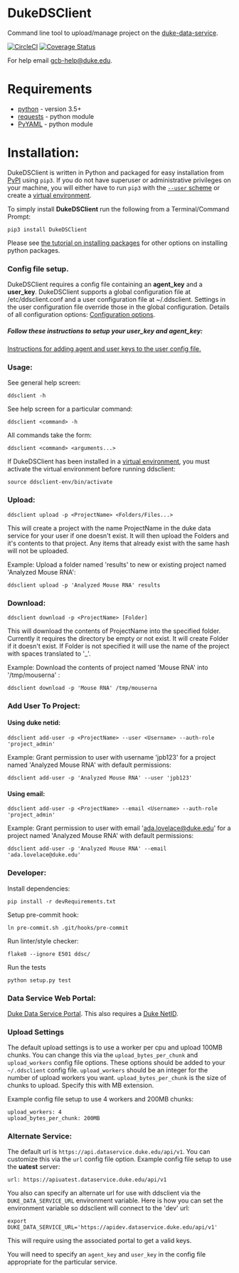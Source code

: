 # DukeDSClient
Command line tool to upload/manage project on the [duke-data-service](https://github.com/Duke-Translational-Bioinformatics/duke-data-service).

[![CircleCI](https://circleci.com/gh/Duke-GCB/DukeDSClient.svg?style=svg)](https://circleci.com/gh/Duke-GCB/DukeDSClient)
[![Coverage Status](https://coveralls.io/repos/github/Duke-GCB/DukeDSClient/badge.svg)](https://coveralls.io/github/Duke-GCB/DukeDSClient)


For help email <gcb-help@duke.edu>.

# Requirements

- [python](https://www.python.org/) - version 3.5+
- [requests](http://docs.python-requests.org/en/master/) - python module
- [PyYAML](http://pyyaml.org/wiki/PyYAML) - python module


# Installation:

DukeDSClient is written in Python and packaged for easy installation from [PyPI](https://pypi.org/project/DukeDSClient/) using `pip3`.
If you do not have superuser or administrative privileges on your machine, you will either have to run `pip3` with the [`--user` scheme](https://docs.python.org/3/install/index.html#alternate-installation-the-user-scheme) or create a [virtual environment](https://packaging.python.org/tutorials/installing-packages/#creating-virtual-environments).

To simply install **DukeDSClient** run the following from a Terminal/Command Prompt:
```
pip3 install DukeDSClient
```
Please see [the tutorial on installing packages](https://packaging.python.org/tutorials/installing-packages/) for other options on installing python packages.

### Config file setup.

DukeDSClient requires a config file containing an __agent_key__ and a __user_key__.
DukeDSClient supports a global configuration file at /etc/ddsclient.conf and a user configuration file at ~/.ddsclient.
Settings in the user configuration file override those in the global configuration.
Details of all configuration options: [Configuration options](https://github.com/Duke-GCB/DukeDSClient/wiki/Configuration).

#####  Follow these instructions to setup your __user_key__ and  __agent_key__:

[Instructions for adding agent and user keys to the user config file.](https://github.com/Duke-GCB/DukeDSClient/wiki/Agent-User-Keys-(setup))

### Usage:
See general help screen:

```
ddsclient -h
```

See help screen for a particular command:

```
ddsclient <command> -h
```

All commands take the form:
```
ddsclient <command> <arguments...>
```

If DukeDSClient has been installed in a [virtual environment](https://packaging.python.org/tutorials/installing-packages/#creating-virtual-environments), you must activate the virtual environment before running ddsclient:

```
source ddsclient-env/bin/activate
```

### Upload:

```
ddsclient upload -p <ProjectName> <Folders/Files...>
```

This will create a project with the name ProjectName in the duke data service for your user if one doesn't exist.
It will then upload the Folders and it's contents to that project.
Any items that already exist with the same hash will not be uploaded.


Example: Upload a folder named 'results' to new or existing project named 'Analyzed Mouse RNA':

```
ddsclient upload -p 'Analyzed Mouse RNA' results
```

### Download:

```
ddsclient download -p <ProjectName> [Folder]
```

This will download the contents of ProjectName into the specified folder.
Currently it requires the directory be empty or not exist.
It will create Folder if it doesn't exist.
If Folder is not specified it will use the name of the project with spaces translated to '_'.

Example: Download the contents of project named 'Mouse RNA' into '/tmp/mouserna' :

```
ddsclient download -p 'Mouse RNA' /tmp/mouserna
```

### Add User To Project:

#### Using duke netid:

```
ddsclient add-user -p <ProjectName> --user <Username> --auth-role 'project_admin'
```

Example: Grant permission to user with username 'jpb123' for a project named 'Analyzed Mouse RNA' with default permissions:

```
ddsclient add-user -p 'Analyzed Mouse RNA' --user 'jpb123'
```

#### Using email:

```
ddsclient add-user -p <ProjectName> --email <Username> --auth-role 'project_admin'
```

Example: Grant permission to user with email 'ada.lovelace@duke.edu' for a project named 'Analyzed Mouse RNA' with default permissions:

```
ddsclient add-user -p 'Analyzed Mouse RNA' --email 'ada.lovelace@duke.edu'
```


### Developer:

Install dependencies:
```
pip install -r devRequirements.txt
```

Setup pre-commit hook:
```
ln pre-commit.sh .git/hooks/pre-commit
```

Run linter/style checker:
```
flake8 --ignore E501 ddsc/
```

Run the tests
```
python setup.py test
```



### Data Service Web Portal:
[Duke Data Service Portal](https://dataservice.duke.edu).
This also requires a [Duke NetID](https://oit.duke.edu/email-accounts/netid/).

### Upload Settings
The default upload settings is to use a worker per cpu and upload 100MB chunks.
You can change this via the `upload_bytes_per_chunk` and `upload_workers` config file options.
These options should be added to your `~/.ddsclient` config file.
`upload_workers` should be an integer for the number of upload workers you want.
`upload_bytes_per_chunk` is the size of chunks to upload. Specify this with MB extension.

Example config file setup to use 4 workers and 200MB chunks:
```
upload_workers: 4
upload_bytes_per_chunk: 200MB
```

### Alternate Service:
The default url is `https://api.dataservice.duke.edu/api/v1`.
You can customize this via the `url` config file option.
Example config file setup to use the __uatest__ server:
```
url: https://apiuatest.dataservice.duke.edu/api/v1
```

You also can specify an alternate url for use with ddsclient via the `DUKE_DATA_SERVICE_URL` environment variable.
Here is how you can set the environment variable so ddsclient will connect to the 'dev' url:
```
export DUKE_DATA_SERVICE_URL='https://apidev.dataservice.duke.edu/api/v1'
```
This will require using the associated portal to get a valid keys.

You will need to specify an `agent_key` and `user_key` in the config file appropriate for the particular service.



